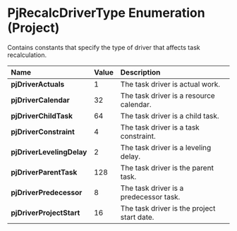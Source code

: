 
# PjRecalcDriverType Enumeration (Project)

Contains constants that specify the type of driver that affects task recalculation.



|**Name**|**Value**|**Description**|
|:-----|:-----|:-----|
| **pjDriverActuals**|1|The task driver is actual work.|
| **pjDriverCalendar**|32|The task driver is a resource calendar.|
| **pjDriverChildTask**|64|The task driver is a child task.|
| **pjDriverConstraint**|4|The task driver is a task constraint.|
| **pjDriverLevelingDelay**|2|The task driver is a leveling delay.|
| **pjDriverParentTask**|128|The task driver is the parent task.|
| **pjDriverPredecessor**|8|The task driver is a predecessor task.|
| **pjDriverProjectStart**|16|The task driver is the project start date.|
